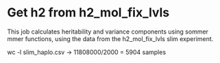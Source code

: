 # Get h2 from h2_mol_fix_lvls

This job calculates heritability and variance components using sommer mmer functions, using the data from the h2_mol_fix_lvls slim experiment. 

wc -l slim_haplo.csv -> 11808000/2000 = 5904 samples
                        